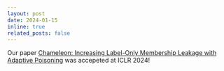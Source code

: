 ```yaml
---
layout: post
date: 2024-01-15
inline: true
related_posts: false
---
```


Our paper [Chameleon: Increasing Label-Only Membership Leakage with Adaptive Poisoning](https://arxiv.org/abs/2310.03838) was accepeted at ICLR 2024!